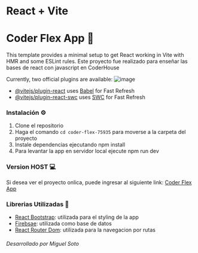 # React + Vite
 # Coder Flex App 🛒
 
 This template provides a minimal setup to get React working in Vite with HMR and some ESLint rules.
 Este proyecto fue realizado para enseñar las bases de react con javascript en CoderHouse
 
 Currently, two official plugins are available:
 ![image](/public/flex-app-readme.png)
 
 - [@vitejs/plugin-react](https://github.com/vitejs/vite-plugin-react/blob/main/packages/plugin-react/README.md) uses [Babel](https://babeljs.io/) for Fast Refresh
 - [@vitejs/plugin-react-swc](https://github.com/vitejs/vite-plugin-react-swc) uses [SWC](https://swc.rs/) for Fast Refresh
 
 ### Instalación ⚙️
 
 1. Clone el repositorio
 2. Haga el comando `cd coder-flex-75935` para moverse a la carpeta del proyecto
 3. Instale dependencias ejecutando npm install
 4. Para levantar la app en servidor local ejecute npm run dev
 
 ### Version HOST 💻
 
 Si desea ver el proyecto onlica, puede ingresar al siguiente link: [Coder Flex App]()
 
 ### Librerias Utilizadas 📖
 
 - [React Bootstrap](https://react-bootstrap.netlify.app/): utilizada para el styling de la app
 - [Firebsae](https://react-bootstrap.netlify.app/): utilizada como base de datos
 - [React Router Dom](https://react-bootstrap.netlify.app/): utilizada para la navegacion por rutas
 
 
 ###### Desarrollado por Miguel Soto